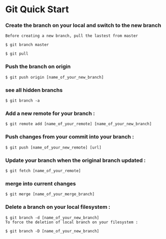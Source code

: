 # Git Quick Start
### Create the branch on your local and switch to the new branch
```
Before creating a new branch, pull the lastest from master

$ git branch master

$ git pull
```
### Push the branch on origin
```
$ git push origin [name_of_your_new_branch]
```
### see all hidden branchs
```
$ git branch -a
```
### Add a new remote for your branch :
```
$ git remote add [name_of_your_remote] [name_of_your_new_branch]
```
### Push changes from your commit into your branch :
```
$ git push [name_of_your_new_remote] [url]
```
### Update your branch when the original branch updated :
```
$ git fetch [name_of_your_remote]
```
### merge into current changes
```
$ git merge [name_of_your_merge_branch]
```
### Delete a branch on your local filesystem :
```
$ git branch -d [name_of_your_new_branch]
To force the deletion of local branch on your filesystem :

$ git branch -D [name_of_your_new_branch]
```
